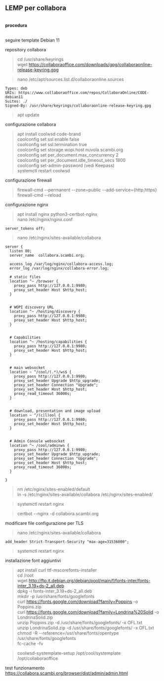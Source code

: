 ## LEMP per collabora

<br/> **procedura**

<br/> seguire template Debian 11

repository collabora
>cd /usr/share/keyrings  
>wget https://collaboraoffice.com/downloads/gpg/collaboraonline-release-keyring.gpg  

>nano /etc/apt/sources.list.d/collaboraonline.sources  

    Types: deb
    URIs: https://www.collaboraoffice.com/repos/CollaboraOnline/CODE-debian11
    Suites: ./
    Signed-By: /usr/share/keyrings/collaboraonline-release-keyring.gpg

>apt update

configurazione collabora
>apt install coolwsd code-brand  
>coolconfig set ssl.enable false  
>coolconfig set ssl.termination true  
>coolconfig set storage.wopi.host nuvola.scambi.org  
>coolconfig set per_document.max_concurrency 2  
>coolconfig set per_document.idle_timeout_secs 1800  
>coolconfig set-admin-password  (vedi Keepass)  
>systemctl restart coolwsd  

configurazione firewall
>firewall-cmd --permanent --zone=public --add-service={http,https}  
>firewall-cmd --reload

configurazione nginx
>apt install nginx python3-certbot-nginx  
>nano /etc/nginx/nginx.conf

    server_tokens off;

>nano /etc/nginx/sites-available/collabora  

    server {
      listen 80;
      server_name  collabora.scambi.org;

      access_log /var/log/nginx/collabora-access.log;
      error_log /var/log/nginx/collabora-error.log;

      # static files
      location ^~ /browser {
        proxy_pass http://127.0.0.1:9980;
        proxy_set_header Host $http_host;
      }


      # WOPI discovery URL
      location ^~ /hosting/discovery {
        proxy_pass http://127.0.0.1:9980;
        proxy_set_header Host $http_host;
      }


      # Capabilities
      location ^~ /hosting/capabilities {
        proxy_pass http://127.0.0.1:9980;
        proxy_set_header Host $http_host;
      }


      # main websocket
      location ~ ^/cool/(.*)/ws$ {
        proxy_pass http://127.0.0.1:9980;
        proxy_set_header Upgrade $http_upgrade;
        proxy_set_header Connection "Upgrade";
        proxy_set_header Host $http_host;
        proxy_read_timeout 36000s;
      }


      # download, presentation and image upload
      location ~ ^/(c|l)ool {
        proxy_pass http://127.0.0.1:9980;
        proxy_set_header Host $http_host;
      }


      # Admin Console websocket
      location ^~ /cool/adminws {
        proxy_pass http://127.0.0.1:9980;
        proxy_set_header Upgrade $http_upgrade;
        proxy_set_header Connection "Upgrade";
        proxy_set_header Host $http_host;
        proxy_read_timeout 36000s;
      }

    }


>rm /etc/nginx/sites-enabled/default  
>ln -s /etc/nginx/sites-available/collabora /etc/nginx/sites-enabled/  

>systemctl restart nginx  

>certbot --nginx -d collabora.scambi.org  

modificare file configurazione per TLS  
>nano /etc/nginx/sites-available/collabora  

    add_header Strict-Transport-Security "max-age=31536000";

>systemctl restart nginx

installazione font aggiuntivi
>apt install curl ttf-mscorefonts-installer  
>cd /root  
>wget http://ftp.it.debian.org/debian/pool/main/f/fonts-inter/fonts-inter_3.19+ds-2_all.deb  
>dpkg -i fonts-inter_3.19+ds-2_all.deb  
>mkdir -p /usr/share/fonts/googlefonts  
>curl https://fonts.google.com/download?family=Poppins -o Poppins.zip  
>curl https://fonts.google.com/download?family=Londrina%20Solid -o LondrinaSolid.zip  
>unzip Poppins.zip -d /usr/share/fonts/googlefonts/ -x OFL.txt  
>unzip LondrinaSolid.zip -d /usr/share/fonts/googlefonts/ -x OFL.txt  
>chmod -R --reference=/usr/share/fonts/opentype /usr/share/fonts/googlefonts  
>fc-cache -fv  

>coolwsd-systemplate-setup /opt/cool/systemplate /opt/collaboraoffice

test funzionamento  
https://collabora.scambi.org/browser/dist/admin/admin.html
